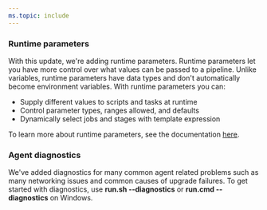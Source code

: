 ```yaml
---
ms.topic: include
---
```


### Runtime parameters

With this update, we're adding runtime parameters. Runtime parameters let you have more control over what values can be passed to a pipeline. Unlike variables, runtime parameters have data types and don't automatically become environment variables. With runtime parameters you can:

* Supply different values to scripts and tasks at runtime
* Control parameter types, ranges allowed, and defaults
* Dynamically select jobs and stages with template expression

To learn more about runtime parameters, see the documentation [here](https://docs.microsoft.com/azure/devops/pipelines/process/runtime-parameters?view=azure-devops).

### Agent diagnostics

We've added diagnostics for many common agent related problems such as many networking issues and common causes of upgrade failures. To get started with diagnostics, use **run.sh --diagnostics** or **run.cmd --diagnostics** on Windows.